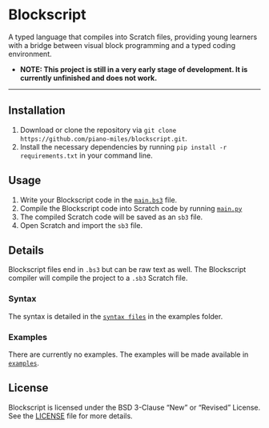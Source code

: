 # Blockscript

A typed language that compiles into Scratch files, providing young learners with a bridge between visual block programming and a typed coding environment.

- **NOTE: This project is still in a very early stage of development. It is currently unfinished and does not work.**

---

## Installation

1. Download or clone the repository via `git clone https://github.com/piano-miles/blockscript.git`.
2. Install the necessary dependencies by running `pip install -r requirements.txt` in your command line.

## Usage

1. Write your Blockscript code in the [`main.bs3`](main.bs3) file.
2. Compile the Blockscript code into Scratch code by running [`main.py`](main.py)
3. The compiled Scratch code will be saved as an `sb3` file.
4. Open Scratch and import the `sb3` file.

## Details

Blockscript files end in `.bs3` but can be raw text as well. The Blockscript compiler will compile the project to a `.sb3` Scratch file.

### Syntax

The syntax is detailed in the [`syntax files`](examples/syntax.md) in the examples folder.

### Examples

There are currently no examples. The examples will be made available in [`examples`](examples).

## License

Blockscript is licensed under the BSD 3-Clause “New” or “Revised” License. See the [LICENSE](LICENSE) file for more details.
